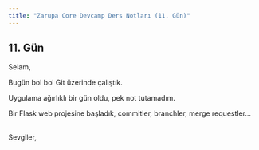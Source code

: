 ```yaml
---
title: "Zarupa Core Devcamp Ders Notları (11. Gün)"
---
```


## 11. Gün

Selam,

Bugün bol bol Git üzerinde çalıştık.

Uygulama ağırlıklı bir gün oldu, pek not tutamadım.

Bir Flask web projesine başladık, commitler, branchler, merge requestler...

<br>
Sevgiler,